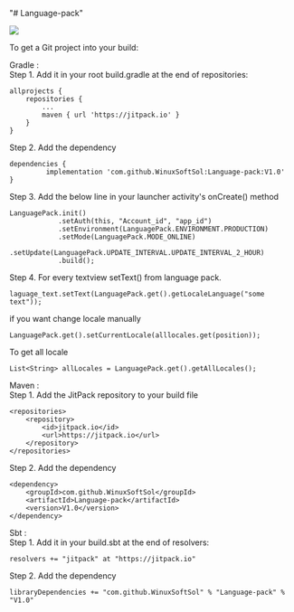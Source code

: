 "# Language-pack" 

[![](https://jitpack.io/v/WinuxSoftSol/Language-pack.svg)](https://jitpack.io/#WinuxSoftSol/Language-pack)


To get a Git project into your build:

Gradle :<br>
Step 1. Add it in your root build.gradle at the end of repositories:

	allprojects {
		repositories {
			...
			maven { url 'https://jitpack.io' }
		}
	}
	
	
Step 2. Add the dependency

	
	dependencies {
	         implementation 'com.github.WinuxSoftSol:Language-pack:V1.0'
	}
	

Step 3. Add the below line in your launcher activity's onCreate() method

	
	LanguagePack.init()
                .setAuth(this, "Account_id", "app_id")
                .setEnvironment(LanguagePack.ENVIRONMENT.PRODUCTION)
                .setMode(LanguagePack.MODE_ONLINE)
                .setUpdate(LanguagePack.UPDATE_INTERVAL.UPDATE_INTERVAL_2_HOUR)
                .build();

Step 4. For every textview setText() from language pack.


	laguage_text.setText(LanguagePack.get().getLocaleLanguage("some text"));

if you want change locale manually

	LanguagePack.get().setCurrentLocale(alllocales.get(position));
 

To get all locale

	List<String> allLocales = LanguagePack.get().getAllLocales();
 






Maven :<br>
Step 1. Add the JitPack repository to your build file

	<repositories>
		<repository>
		    <id>jitpack.io</id>
		    <url>https://jitpack.io</url>
		</repository>
	</repositories>
	
Step 2. Add the dependency

	<dependency>
	    <groupId>com.github.WinuxSoftSol</groupId>
	    <artifactId>Language-pack</artifactId>
	    <version>V1.0</version>
	</dependency>












Sbt :<br>
Step 1. Add it in your build.sbt at the end of resolvers:

 
    resolvers += "jitpack" at "https://jitpack.io"
        
    
Step 2. Add the dependency

	
	libraryDependencies += "com.github.WinuxSoftSol" % "Language-pack" % "V1.0"	
